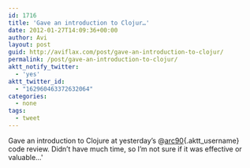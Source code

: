 ```yaml
---
id: 1716
title: 'Gave an introduction to Clojur…'
date: 2012-01-27T14:09:36+00:00
author: Avi
layout: post
guid: http://aviflax.com/post/gave-an-introduction-to-clojur/
permalink: /post/gave-an-introduction-to-clojur/
aktt_notify_twitter:
  - 'yes'
aktt_twitter_id:
  - "162960463372632064"
categories:
  - none
tags:
  - tweet
---
```

Gave an introduction to Clojure at yesterday’s @[arc90](http://twitter.com/arc90){.aktt_username} code review. Didn’t have much time, so I’m not sure if it was effective or valuable…'